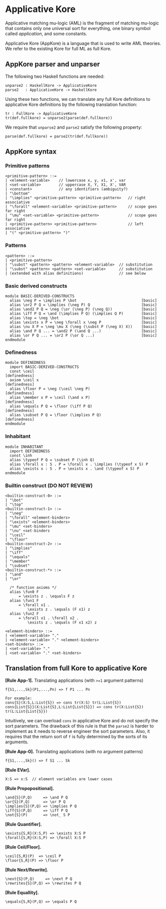 # Applicative Kore

Applicative matching mu-logic (AML) is the fragment of matching mu-logic that contains only one universal sort for everything, one binary symbol called _application_, and some constants. 

Applicative Kore (AppKore) is a language that is used to write AML theories. We refer to the existing Kore for full ML as full Kore.

## AppKore parser and unparser

The following two Haskell functions are needed:
```
unparse2 : HaskellKore -> ApplicativeKore
parse2   : ApplicativeKore -> HaskellKore
```
Using these two functions, we can translate any full Kore definitions to applicative Kore definitions by the following translation function:
```
tr : FullKore -> ApplicativeKore
tr(def.fullkore) = unparse2(parse(def.fullkore))
```
We require that `unparse2` and `parse2` satisfy the following property:
```
parse(def.fullkore) = parse2(tr(def.fullkore))
```

## AppKore syntax

### Primitive patterns

```
<primitive-pattern> ::=
| <element-variable>    // lowercase x, y, x1, x', var
| <set-variable>        // uppercase X, Y, X1, X', VAR
| <constant>            // any identifiers (ambiguity?)
| "\bottom"
| "\implies" <primitive-pattern> <primitive-pattern>   // right associative
| "\forall" <element-variable> <primitive-pattern>     // scope goes far right
| "\mu" <set-variable> <primitive-pattern>             // scope goes far right
| <primitive-pattern> <primitive-pattern>              // left associative
| "(" <primitive-pattern> ")"
```

### Patterns

```
<pattern> ::=
| <primitive-pattern>
| "\subst" <pattern> <pattern> <element-variable>  // substitution
| "\subst" <pattern> <pattern> <set-variable>      // substitution
| (extended with alias definitions)                // see below
```

### Basic derived constructs

```
module BASIC-DERIVED-CONSTRUCTS
  alias \neg P = \implies P \bot                             [basic]
  alias \or2 P Q = \implies (\neg P) Q                       [basic]
  alias \and2 P Q = \neg (\or (\neg P) (\neg Q))             [basic]
  alias \iff P Q = \and (\implies P Q) (\implies Q P)        [basic]
  alias \top = \neg \bot                                     [basic]
  alias \exists x P = \neg \forall x \neg P                  [basic]
  alias \nu X P = \neg \mu X (\neg (\subst P (\neg X) X))    [basic]
  alias \and P Q ... = \and2 P (\and Q ...)                  [basic]
  alias \or P Q ... = \or2 P (\or Q ...)                     [basic]
endmodule
```

### Definedness

```
module DEFINEDNESS
  import BASIC-DERIVED-CONSTRUCTS
  const \ceil                                                 [definedness]
  axiom \ceil x                                               [definedness]
  alias \floor P = \neg (\ceil \neg P)                        [definedness]
  alias \member x P = \ceil (\and x P)                        [definedness]
  alias \equals P Q = \floor (\iff P Q)                       [definedness]
  alias \subset P Q = \floor (\implies P Q)                   [definedness]
endmodule
```

### Inhabitant

```
module INHABITANT
  import DEFINEDNESS
  const \inh
  alias \typeof P Q = \subset P (\inh Q)
  alias \forall x : S . P = \forall x . \implies (\typeof x S) P
  alias \exists x : S . P = \exists x . \and (\typeof x S) P
endmodule
```



### Builtin construct (DO NOT REVIEW)

```
<builtin-construct-0> ::=
| "\bot"
| "\top"
<builtin-construct-1> ::=
| "\neg"
| "\forall" <element-binders>
| "\exists" <element-binders>
| "\mu" <set-binders>
| "\nu" <set-binders
| "\ceil"
| "\floor"
<builtin-construct-2> ::=
| "\implies"
| "\iff"
| "\equals"
| "\member"
| "\subset"
<builtin-construct-*> ::=
| "\and"
| "\or"

  /* function axioms */
  alias \fun0 F 
      = \exists z . \equals F z 
  alias \fun1 F 
      = \forall x1 . 
          \exists z . \equals (F x1) z
  alias \fun2 F 
      = \forall x1 . \forall x2 . 
          \exists z . \equals (F x1 x2) z

<element-binders> ::=
| <element-variable> "."
| <element-variable> "." <element-binders>
<set-binders> ::=
| <set-variable> "."
| <set-variable> "." <set-binders>
```



## Translation from full Kore to applicative Kore
**[Rule App-1].** Translating applications (with `>=1` argument patterns)

```
f{S1,...,Sk}(P1,...,Pn) => f P1 ... Pn

For example:
cons{S}(X:S,L:List{S}) => cons tr(X:S) tr(L:List{S})
cons{List{S}}(X:List{S},L:List{List{S}}) => cons tr(X:List{S}) tr(L:List{List{S}})
```

Intuitively, we can overload `cons` in applicative Kore and do not specify the sort parameters. The drawback of this rule is that the `parse2` is harder to implement as it needs to reverse engineer the sort parameters. Also, it requires that the return sort of `f` is fully determined by the sorts of its arguments. 

**[Rule App-0].** Translating applications (with no argument patterns)

```
f{S1,...,Sk}() => f S1 ... Sk
```

**[Rule EVar].**

```
X:S => x:S  // element variables are lower cases
```

**[Rule Propopositional].**

```
\and{S}(P,Q)     => \and P Q
\or{S}(P,Q)      => \or P Q
\implies{S}(P,Q) => \implies P Q
\iff{S}(P,Q)     => \iff P Q
\not{S}(P)       => \not_ S P
```

**[Rule Quantifier].**

```
\exists{S,R}(X:S,P) => \exists X:S P
\forall{S,R}(X:S,P) => \forall X:S P
```

**[Rule Ceil/Floor].**

```
\ceil{S,R}(P)  => \ceil P
\floor{S,R}(P) => \floor P
```

**[Rule Next/Rewrite].**

```
\next{S}(P,Q)     => \next P Q
\rewrites{S}(P,Q) => \rewrites P Q
```

**[Rule Equallity].**

```
\equals{S,R}(P,Q) => \equals P Q
```
